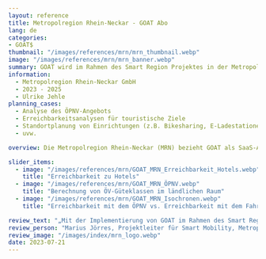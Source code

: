 ```yaml
---
layout: reference
title: Metropolregion Rhein-Neckar - GOAT Abo
lang: de
categories:
- GOAT$
thumbnail: "/images/references/mrn/mrn_thumbnail.webp"
image: "/images/references/mrn/mrn_banner.webp"
summary: GOAT wird im Rahmen des Smart Region Projektes in der Metropolregion Rhein-Neckar als akteursübergreifende Planungsplattform eingesetzt.  
information:
  - Metropolregion Rhein-Neckar GmbH
  - 2023 - 2025
  - Ulrike Jehle
planning_cases:
  - Analyse des ÖPNV-Angebots
  - Erreichbarkeitsanalysen für touristische Ziele
  - Standortplanung von Einrichtungen (z.B. Bikesharing, E-Ladestationen)
  - uvw.

overview: Die Metropolregion Rhein-Neckar (MRN) bezieht GOAT als SaaS-Abo. Das digitale Planungswerkzeug wird von verschiedenen Akteuren und Institutionen genutzt, um zahlreiche Planungsfragen rund um das Thema nachhaltige Mobilität im Tourismus zu bearbeiten. Neben den Standardfunktionen werden außerdem regionsspezifische Daten implementiert und weitere Funktionalitäten nach Wunsch der MRN entwickelt. 

slider_items:
  - image: "/images/references/mrn/GOAT_MRN_Erreichbarkeit_Hotels.webp"
    title: "Erreichbarkeit zu Hotels"
  - image: "/images/references/mrn/GOAT_MRN_ÖPNV.webp"
    title: "Berechnung von ÖV-Güteklassen im ländlichen Raum"
  - image: "/images/references/mrn/GOAT_MRN_Isochronen.webp"
    title: "Erreichbarkeit mit dem ÖPNV vs. Erreichbarkeit mit dem Fahrrad"

review_text: "„Mit der Implementierung von GOAT im Rahmen des Smart Region Projektes Rhein Neckar streben wir eine transformative Veränderung in unserer Verkehrsinfrastruktur an. Das Tool ermöglicht eine stärkere Vernetzung und Zusammenarbeit zwischen verschiedenen Interessenvertretern in unserer Region und trägt so zu einem integrierten und nachhaltigen Verkehrssystem bei.”"
review_person: "Marius Jörres, Projektleiter für Smart Mobility, Metropolregion Rhein-Neckar GmbH"
review_image: "/images/index/mrn_logo.webp"
date: 2023-07-21
---
```


